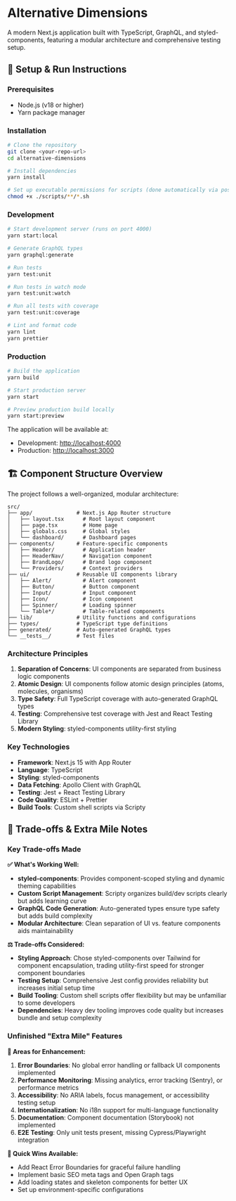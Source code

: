 # Alternative Dimensions

A modern Next.js application built with TypeScript, GraphQL, and styled-components, featuring a modular architecture and comprehensive testing setup.

## 🚀 Setup & Run Instructions

### Prerequisites

- Node.js (v18 or higher)
- Yarn package manager

### Installation

```bash
# Clone the repository
git clone <your-repo-url>
cd alternative-dimensions

# Install dependencies
yarn install

# Set up executable permissions for scripts (done automatically via postinstall)
chmod +x ./scripts/**/*.sh
```

### Development

```bash
# Start development server (runs on port 4000)
yarn start:local

# Generate GraphQL types
yarn graphql:generate

# Run tests
yarn test:unit

# Run tests in watch mode
yarn test:unit:watch

# Run all tests with coverage
yarn test:unit:coverage

# Lint and format code
yarn lint
yarn prettier
```

### Production

```bash
# Build the application
yarn build

# Start production server
yarn start

# Preview production build locally
yarn start:preview
```

The application will be available at:

- Development: [http://localhost:4000](http://localhost:4000)
- Production: [http://localhost:3000](http://localhost:3000)

## 🏗️ Component Structure Overview

The project follows a well-organized, modular architecture:

```
src/
├── app/              # Next.js App Router structure
│   ├── layout.tsx      # Root layout component
│   ├── page.tsx        # Home page
│   ├── globals.css     # Global styles
│   └── dashboard/      # Dashboard pages
├── components/       # Feature-specific components
│   ├── Header/         # Application header
│   ├── HeaderNav/      # Navigation component
│   ├── BrandLogo/      # Brand logo component
│   └── Providers/      # Context providers
├── ui/               # Reusable UI components library
│   ├── Alert/          # Alert component
│   ├── Button/         # Button component
│   ├── Input/          # Input component
│   ├── Icon/           # Icon component
│   ├── Spinner/        # Loading spinner
│   └── Table*/         # Table-related components
├── lib/              # Utility functions and configurations
├── types/            # TypeScript type definitions
├── generated/        # Auto-generated GraphQL types
└── __tests__/        # Test files
```

### Architecture Principles

1. **Separation of Concerns**: UI components are separated from business logic components
2. **Atomic Design**: UI components follow atomic design principles (atoms, molecules, organisms)
3. **Type Safety**: Full TypeScript coverage with auto-generated GraphQL types
4. **Testing**: Comprehensive test coverage with Jest and React Testing Library
5. **Modern Styling**: styled-components utility-first styling

### Key Technologies

- **Framework**: Next.js 15 with App Router
- **Language**: TypeScript
- **Styling**: styled-components
- **Data Fetching**: Apollo Client with GraphQL
- **Testing**: Jest + React Testing Library
- **Code Quality**: ESLint + Prettier
- **Build Tools**: Custom shell scripts via Scripty

## 📝 Trade-offs & Extra Mile Notes

### Key Trade-offs Made

**✅ What's Working Well:**

- **styled-components**: Provides component-scoped styling and dynamic theming capabilities
- **Custom Script Management**: Scripty organizes build/dev scripts clearly but adds learning curve
- **GraphQL Code Generation**: Auto-generated types ensure type safety but adds build complexity
- **Modular Architecture**: Clean separation of UI vs. feature components aids maintainability

**⚖️ Trade-offs Considered:**

- **Styling Approach**: Chose styled-components over Tailwind for component encapsulation, trading utility-first speed for stronger component boundaries
- **Testing Setup**: Comprehensive Jest config provides reliability but increases initial setup time
- **Build Tooling**: Custom shell scripts offer flexibility but may be unfamiliar to some developers
- **Dependencies**: Heavy dev tooling improves code quality but increases bundle and setup complexity

### Unfinished "Extra Mile" Features

**🚧 Areas for Enhancement:**

1. **Error Boundaries**: No global error handling or fallback UI components implemented
2. **Performance Monitoring**: Missing analytics, error tracking (Sentry), or performance metrics
3. **Accessibility**: No ARIA labels, focus management, or accessibility testing setup
4. **Internationalization**: No i18n support for multi-language functionality
5. **Documentation**: Component documentation (Storybook) not implemented
6. **E2E Testing**: Only unit tests present, missing Cypress/Playwright integration

**🎯 Quick Wins Available:**

- Add React Error Boundaries for graceful failure handling
- Implement basic SEO meta tags and Open Graph tags
- Add loading states and skeleton components for better UX
- Set up environment-specific configurations
